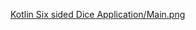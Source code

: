 [Kotlin Six sided Dice Application/Main.png
](https://github.com/ErtugrulTKN/Kotlin-Six-sided-Dice-App/blob/main/Kotlin%20Six%20sided%20Dice%20Application/Main.png)
